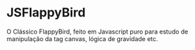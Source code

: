 # JSFlappyBird
O Clássico FlappyBird, feito em Javascript puro para estudo de manipulação da tag canvas, lógica de gravidade etc.
